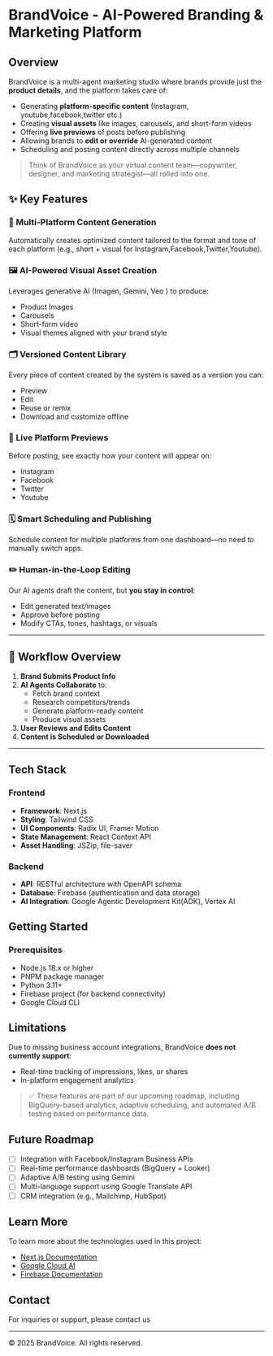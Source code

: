 # BrandVoice - AI-Powered Branding & Marketing Platform

## Overview

BrandVoice is a multi-agent marketing studio where brands provide just the **product details**, and the platform takes care of:

- Generating **platform-specific content** (Instagram, youtube,facebook,twitter etc.)
- Creating **visual assets** like images, carousels, and short-form videos
- Offering **live previews** of posts before publishing
- Allowing brands to **edit or override** AI-generated content
- Scheduling and posting content directly across multiple channels

> Think of BrandVoice as your virtual content team—copywriter, designer, and marketing strategist—all rolled into one.

## ✨ Key Features

### 🔄 Multi-Platform Content Generation
Automatically creates optimized content tailored to the format and tone of each platform (e.g., short + visual for Instagram,Facebook,Twitter,Youtube).

### 🖼️ AI-Powered Visual Asset Creation
Leverages generative AI (Imagen, Gemini, Veo ) to produce:
- Product Images
- Carousels
- Short-form video
- Visual themes aligned with your brand style

### 🗂️ Versioned Content Library
Every piece of content created by the system is saved as a version you can:
- Preview
- Edit
- Reuse or remix
- Download and customize offline

### 🧪 Live Platform Previews
Before posting, see exactly how your content will appear on:
- Instagram
- Facebook
- Twitter
- Youtube

### 🗓️ Smart Scheduling and Publishing
Schedule content for multiple platforms from one dashboard—no need to manually switch apps.

### ✏️ Human-in-the-Loop Editing
Our AI agents draft the content, but **you stay in control**:
- Edit generated text/images
- Approve before posting
- Modify CTAs, tones, hashtags, or visuals
---
## 📌 Workflow Overview

1. **Brand Submits Product Info**
2. **AI Agents Collaborate** to:
   - Fetch brand context
   - Research competitors/trends
   - Generate platform-ready content
   - Produce visual assets
3. **User Reviews and Edits Content**
4. **Content is Scheduled or Downloaded**

----
## Tech Stack

### Frontend
- **Framework**: Next.js
- **Styling**: Tailwind CSS
- **UI Components**: Radix UI, Framer Motion
- **State Management**: React Context API
- **Asset Handling**: JSZip, file-saver

### Backend
- **API**: RESTful architecture with OpenAPI schema
- **Database**: Firebase (authentication and data storage)
- **AI Integration**: Google Agentic Development Kit(ADK), Vertex AI

## Getting Started

### Prerequisites
- Node.js 18.x or higher
- PNPM package manager
- Python 3.11+
- Firebase project (for backend connectivity)
- Google Cloud CLI


## Limitations

Due to missing business account integrations, BrandVoice **does not currently support**:
- Real-time tracking of impressions, likes, or shares
- In-platform engagement analytics

> ✅ These features are part of our upcoming roadmap, including BigQuery-based analytics, adaptive scheduling, and automated A/B testing based on performance data.


## Future Roadmap

- [ ] Integration with Facebook/Instagram Business APIs
- [ ] Real-time performance dashboards (BigQuery + Looker)
- [ ] Adaptive A/B testing using Gemini
- [ ] Multi-language support using Google Translate API
- [ ] CRM integration (e.g., Mailchimp, HubSpot)

## Learn More

To learn more about the technologies used in this project:
- [Next.js Documentation](https://nextjs.org/docs)
- [Google Cloud AI](https://cloud.google.com/products/ai)
- [Firebase Documentation](https://firebase.google.com/docs)

## Contact

For inquiries or support, please contact us 

---

© 2025 BrandVoice. All rights reserved.